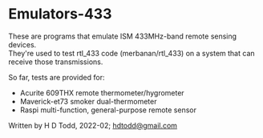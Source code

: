 # Emulators-433

These are programs that emulate ISM 433MHz-band remote sensing devices.  
They're used to test rtl_433 code (merbanan/rtl_433) on a system that
can receive those transmissions.

So far, tests are provided for:
- Acurite 609THX remote thermometer/hygrometer
- Maverick-et73 smoker dual-thermometer
- Raspi multi-function, general-purpose remote sensor

Written by H D Todd, 2022-02; hdtodd@gmail.com
